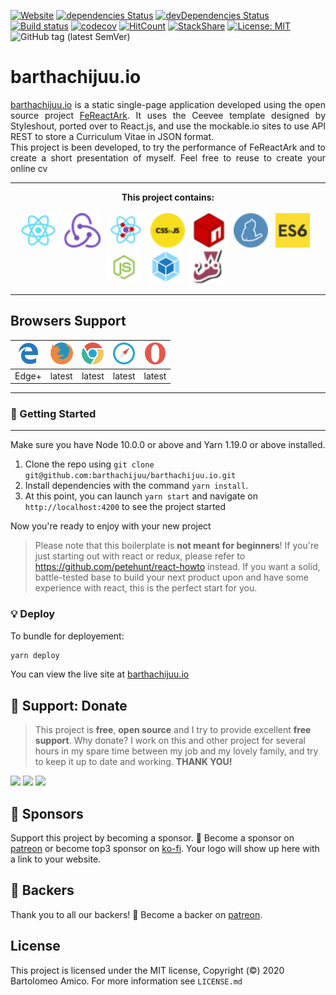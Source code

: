 [![Website](https://img.shields.io/website-up-down-green-red/http/barthachijuu.io.svg)](https://barthachijuu.io)
[![dependencies Status](https://david-dm.org/barthachijuu/FeReactArk/status.svg)](https://david-dm.org/barthachijuu/FeReactArk)
[![devDependencies Status](https://david-dm.org/barthachijuu/FeReactArk/dev-status.svg)](https://david-dm.org/barthachijuu/FeReactArk?type=dev)
[![Build status](https://ci.appveyor.com/api/projects/status/saso16r3rot27j3p?svg=true)](https://ci.appveyor.com/project/barthachijuu/barthachijuu-io)
[![codecov](https://codecov.io/gh/barthachijuu/barthachijuu.io/branch/master/graph/badge.svg)](https://codecov.io/gh/barthachijuu/barthachijuu.io)
[![HitCount](http://hits.dwyl.com/barthachijuu/barthachijuughithubio.svg)](http://hits.dwyl.com/barthachijuu/barthachijuughithubio)
[![StackShare](http://img.shields.io/badge/tech-stack-0690fa.svg?style=flat)](https://stackshare.io/barthachijuu/frontend)
[![License: MIT](https://img.shields.io/badge/License-MIT-yellow.svg)](https://opensource.org/licenses/MIT)
![GitHub tag (latest SemVer)](https://img.shields.io/github/v/tag/barthachijuu/barthachijuu.io?sort=semver&style=plastic)

# barthachijuu.io

<div align="justify"><a href="https:\\barthachijuu.io">barthachijuu.io</a> is a static single-page application developed using the open source project
<a href="https://github.com/barthachijuu/FeReactArk">FeReactArk</a>. It uses the Ceevee template designed by Styleshout, ported over to React.js,
and use the mockable.io sites to use API REST to store a Curriculum Vitae in JSON format.</div>
<div align="justify">This project is been developed, to try the performance of FeReactArk and to create a short presentation of myself. Feel free to reuse
to create your online cv</div>

---

<div align="center"><strong>This project contains:</strong></div>
<br />
<div align="center">
<img src="./repo_readme_assets/react.png" height="55">&nbsp;&nbsp;
<img src="./repo_readme_assets/redux.png" height="55">&nbsp;&nbsp;
<img src="./repo_readme_assets/router.png" height="55">&nbsp;&nbsp;
<img src="./repo_readme_assets/cssinjs.png" height="55">&nbsp;&nbsp;
<img src="./repo_readme_assets/logo-npm.png" height="55">&nbsp;&nbsp;
<img src="./repo_readme_assets/yarn.png" height="55">&nbsp;&nbsp;
<img src="./repo_readme_assets/logo-es6.png" height="55">&nbsp;&nbsp;
<img src="./repo_readme_assets/logo-node.png" height="55">&nbsp;&nbsp;
<img src="./repo_readme_assets/logo-webpack.png" height="55">&nbsp;&nbsp;
<img src="./repo_readme_assets/jest.png" height="55">&nbsp;&nbsp;
</div>

---

## Browsers Support

| <img src="./repo_readme_assets/browsers/browser-ie.svg" height="35"> | <img src="./repo_readme_assets/browsers/browser-firefox.svg" height="35"> | <img src="./repo_readme_assets/browsers/browser-chrome.svg" height="35"> | <img src="./repo_readme_assets/browsers/browser-safari.svg" height="35"> | <img src="./repo_readme_assets/browsers/browser-opera.svg" height="35"> |
| ------------------------------------------------------------ | ------------------------------------------------------------ | ------------------------------------------------------------ | ------------------------------------------------------------ | ------------------------------------------------------------ |
| Edge+                                                        | latest                                                       | latest                                                       | latest                                                       | latest                                                       |

---

### 🚀 Getting Started

---

Make sure you have Node 10.0.0 or above and Yarn 1.19.0 or above installed.

1. Clone the repo using `git clone git@github.com:barthachijuu/barthachijuu.io.git`
2. Install dependencies with the command `yarn install`.
3. At this point, you can launch `yarn start` and navigate on `http://localhost:4200` to see the project started

Now you're ready to enjoy with your new project

> Please note that this boilerplate is **not meant for beginners**! If you're just starting out with react or redux, please refer to <https://github.com/petehunt/react-howto> instead. If you want a solid, battle-tested base to build your next product upon and have some experience with react, this is the perfect start for you.

### 💡 Deploy

To bundle for deployement:

``` sh
yarn deploy
```

You can view the live site at [barthachijuu.io](https:\\barthachijuu.ghithub.io)

## 🎁 Support: Donate

> This project is **free**, **open source** and I try to provide excellent **free support**. Why donate? I work on this and other project for several hours in my spare time between my job and my lovely family, and try to keep it up to date and working. **THANK YOU!**

[![](https://img.shields.io/badge/donate-paypal-005EA6.svg?logo=paypal)](https://www.paypal.me/barthachijuu) [![](https://img.shields.io/badge/donate-patreon-F87668.svg?logo=patreon)](https://www.patreon.com/barthachijuu)  [![](https://img.shields.io/badge/donate-ko--fi-29abe0.svg?logo=ko-fi)](https://ko-fi.com/barthachijuu)

## 👑 Sponsors

Support this project by becoming a sponsor. 🙏 Become a sponsor on [patreon](https://www.patreon.com/join/barthachijuu) or become top3 sponsor on [ko-fi](https://ko-fi.com/barthachijuu). Your logo will show up here with a link to your website.

## 👔 Backers

Thank you to all our backers! 🙏 Become a backer on [patreon](https://www.patreon.com/join/barthachijuu).

## License

This project is licensed under the MIT license, Copyright (©) 2020 Bartolomeo Amico. For more information see `LICENSE.md`
